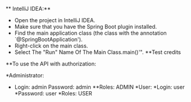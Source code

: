 ** IntelliJ IDEA:**


* Open the project in IntelliJ IDEA.
* Make sure that you have the Spring Boot plugin installed.
* Find the main application class (the class with the annotation `@SpringBootApplication').
* Right-click on the main class.
* Select The "Run" Name Of The Main Class.main()'".
**Test credits

**To use the API with authorization:

*Administrator:
* Login: admin
Password: admin
**Roles: ADMIN
*User:
*Login: user
*Password: user
*Roles: USER
